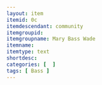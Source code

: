 ```yaml
---
layout: item
itemid: 0c
itemdescendant: community
itemgroupid: 
itemgroupname: Mary Bass Wade 
itemname: 
itemtype: text
shortdesc: 
categories: [  ]
tags: [ Bass ]
---
```








